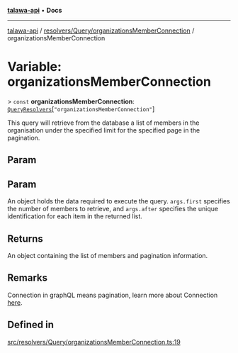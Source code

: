 [**talawa-api**](../../../../README.md) • **Docs**

***

[talawa-api](../../../../modules.md) / [resolvers/Query/organizationsMemberConnection](../README.md) / organizationsMemberConnection

# Variable: organizationsMemberConnection

\> `const` **organizationsMemberConnection**: [`QueryResolvers`](../../../../types/generatedGraphQLTypes/type-aliases/QueryResolvers.md)\[`"organizationsMemberConnection"`\]

This query will retrieve from the database a list of members
in the organisation under the specified limit for the specified page in the pagination.

## Param

## Param

An object holds the data required to execute the query.
`args.first` specifies the number of members to retrieve, and `args.after` specifies
the unique identification for each item in the returned list.

## Returns

An object containing the list of members and pagination information.

## Remarks

Connection in graphQL means pagination,
learn more about Connection [here](https://relay.dev/graphql/connections.htm).

## Defined in

[src/resolvers/Query/organizationsMemberConnection.ts:19](https://github.com/PalisadoesFoundation/talawa-api/blob/f9e8275b1ddff2d3edcec79ee3b37c07998f6cc3/src/resolvers/Query/organizationsMemberConnection.ts#L19)
